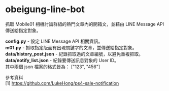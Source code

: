 # obeigung-line-bot

抓取 Mobile01 相機討論群組的熱門文章內的開箱文，並藉由 LINE Message API 傳送給指定對象。  
  
**config.py** - 設定 LINE Message API 相關資訊。  
**m01.py** - 抓取指定版面有出現關鍵字的文章，並傳送給指定對象。  
**data/history_post.json** - 紀錄抓取過的文章編號，以避免重複抓取。  
**data/notify_list.json** - 紀錄要傳送訊息對象的 User ID。  
其中兩個 json 檔案的格式皆為： ["123", "456"]  
  
  
參考資料  
[1] https://github.com/LukeHong/ps4-sale-notification
